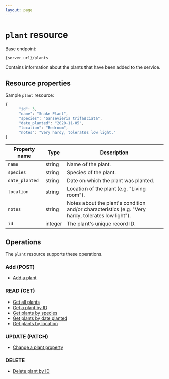 ```yaml
---
layout: page
---
```

# `plant` resource

Base endpoint:

```shell
{server_url}/plants
```

Contains information about the plants that have been added to the service.

## Resource properties

Sample `plant` resource:

```js
{
      "id": 3,
      "name": "Snake Plant",
      "species": "Sansevieria trifasciata",
      "date_planted": "2020-11-05",
      "location": "Bedroom",
      "notes": "Very hardy, tolerates low light."
}
```

| Property name | Type | Description |
| ------------- | ----------- | ----------- |
| `name` | string | Name of the plant. |
| `species` | string | Species of the plant. |
| `date_planted` | string | Date on which the plant was planted. |
| `location` | string | Location of the plant (e.g. "Living room"). |
| `notes` | string | Notes about the plant's condition and/or characteristics (e.g. "Very hardy, tolerates low light"). |
| `id` | integer | The plant's unique record ID. |

## Operations

The `plant` resource supports these operations.

### Add (POST)

* [Add a plant](plants-add-plant)

### READ (GET)

* [Get all plants](plants-get-all-plants)
* [Get a plant by ID](plants-get-plant-by-id)
* [Get plants by species](plants-get-plant-by-species)
* [Get plants by date planted](plants-get-plants-by-date-planted)
* [Get plants by location](plants-get-plants-by-location)

### UPDATE (PATCH)

* [Change a plant property](plants-change-plant-property)

### DELETE

* [Delete plant by ID](plants-delete-plant-by-id)